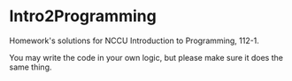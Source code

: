 # Intro2Programming

Homework's solutions for NCCU Introduction to Programming, 112-1.

You may write the code in your own logic, but please make sure it does the same thing.

